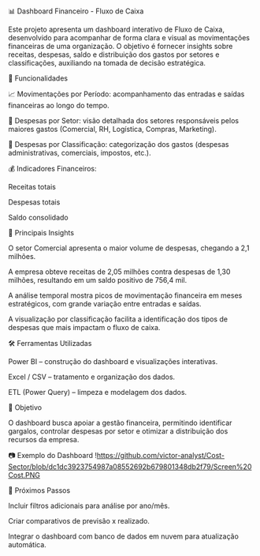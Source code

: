📊 Dashboard Financeiro - Fluxo de Caixa

Este projeto apresenta um dashboard interativo de Fluxo de Caixa, desenvolvido para acompanhar de forma clara e visual as movimentações financeiras de uma organização.
O objetivo é fornecer insights sobre receitas, despesas, saldo e distribuição dos gastos por setores e classificações, auxiliando na tomada de decisão estratégica.

🚀 Funcionalidades

📈 Movimentações por Período: acompanhamento das entradas e saídas financeiras ao longo do tempo.

🏢 Despesas por Setor: visão detalhada dos setores responsáveis pelos maiores gastos (Comercial, RH, Logística, Compras, Marketing).

🧾 Despesas por Classificação: categorização dos gastos (despesas administrativas, comerciais, impostos, etc.).

💰 Indicadores Financeiros:

Receitas totais

Despesas totais

Saldo consolidado

📌 Principais Insights

O setor Comercial apresenta o maior volume de despesas, chegando a 2,1 milhões.

A empresa obteve receitas de 2,05 milhões contra despesas de 1,30 milhões, resultando em um saldo positivo de 756,4 mil.

A análise temporal mostra picos de movimentação financeira em meses estratégicos, com grande variação entre entradas e saídas.

A visualização por classificação facilita a identificação dos tipos de despesas que mais impactam o fluxo de caixa.

🛠️ Ferramentas Utilizadas

Power BI – construção do dashboard e visualizações interativas.

Excel / CSV – tratamento e organização dos dados.

ETL (Power Query) – limpeza e modelagem dos dados.

🎯 Objetivo

O dashboard busca apoiar a gestão financeira, permitindo identificar gargalos, controlar despesas por setor e otimizar a distribuição dos recursos da empresa.

📷 Exemplo do Dashboard
!https://github.com/victor-analyst/Cost-Sector/blob/dc1dc3923754987a08552692b679801348db2f79/Screen%20Cost.PNG

📌 Próximos Passos

Incluir filtros adicionais para análise por ano/mês.

Criar comparativos de previsão x realizado.

Integrar o dashboard com banco de dados em nuvem para atualização automática.
